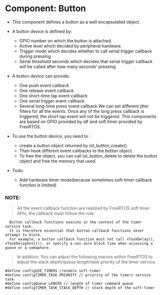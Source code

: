 # Component: Button

* This component defines a button as a well encapsulated object.
* A button device is defined by:
	* GPIO number on which the button is attached.
	* Active level which decided by peripheral hardware.
    * Trigger mode which decides whether to call serial trigger callback during pressing
    * Serial threshold seconds which decides that serial trigger callback will be called after how many seconds' pressing
* A button device can provide:
    * One push event callback
    * One release event callback
    * One short-time tap event callback
    * One serial trigger event callback
    * Several long-time press event callback
    We can set different jitter filters for all the events.
    Once any of the long press callback is triggered, the short tap event will not be triggered.
    This components are based on GPIO provided by idf and soft timer provided by FreeRTOS.
    
* To use the button device, you need to :
	* create a button object returned by iot_button_create().
	* Then hook different event callbacks to the button object.
	* To free the object, you can call iot_button_delete to delete the button object and free the memory that used.
	
* Todo:
    * Add hardware timer mode(because sometimes soft-timer callback function is limited)
    
### NOTE:
> All the event callback function are realized by FreeRTOS soft timer APIs, the callback must follow the rule: 



```
  Button callback functions execute in the context of the timer service task.
  It is therefore essential that button callback functions never attempt to block.
  For example, a button callback function must not call vTaskDelay(), vTaskDelayUntil(), or specify a non zero block time when accessing a queue or a semaphore.
```

> In addition:
> You can adjust the following macros within FreeRTOS to adjust the stack depth/queue length/task priority of the timer service.


```
#define configUSE_TIMERS //enable soft-timer
#define configTIMER_TASK_PRIORITY // priority of the timers service task
#define configQueue_LENGTH // length of timer command queue
#define configTIMER_TASK_STACK_DEPTH // stack depth of the soft-timer
```